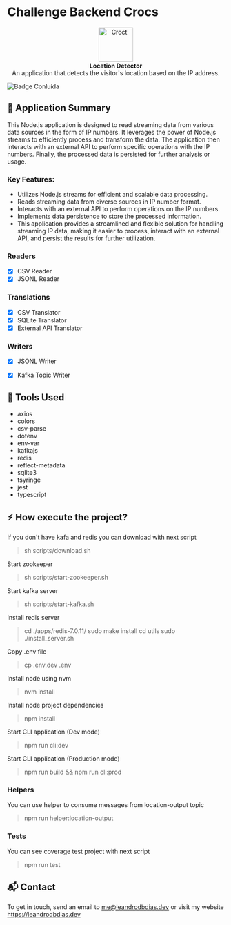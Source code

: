 # Challenge Backend Crocs

<p align="center">
    <a href="https://croct.com">
      <img src="https://cdn.croct.io/brand/logo/repo-icon-green.svg" alt="Croct" height="80"/>
    </a>
    <br />
    <strong>Location Detector</strong>
    <br />
    An application that detects the visitor's location based on the IP address.
</p>

![Badge Conluída](http://img.shields.io/static/v1?label=STATUS&message=CONCLUIDO&color=GREEN&style=for-the-badge)

## :dart: Application Summary
This Node.js application is designed to read streaming data from various data sources in the form of IP numbers. It leverages the power of Node.js streams to efficiently process and transform the data. The application then interacts with an external API to perform specific operations with the IP numbers. Finally, the processed data is persisted for further analysis or usage.

### Key Features:

- Utilizes Node.js streams for efficient and scalable data processing.
- Reads streaming data from diverse sources in IP number format.
- Interacts with an external API to perform operations on the IP numbers.
- Implements data persistence to store the processed information.
- This application provides a streamlined and flexible solution for handling streaming IP data, making it easier to process, interact with an external API, and persist the results for further utilization.

### Readers

- [x] CSV Reader
- [x] JSONL Reader

### Translations

- [x] CSV Translator
- [x] SQLite Translator
- [x] External API Translator

### Writers

- [x] JSONL Writer
- [x] Kafka Topic Writer 


## :hammer: Tools Used

- axios
- colors
- csv-parse
- dotenv
- env-var
- kafkajs
- redis
- reflect-metadata
- sqlite3
- tsyringe
- jest
- typescript

## :zap: How execute the project?

If you don't have kafa and redis you can download with next script

> sh scripts/download.sh

Start zookeeper

> sh scripts/start-zookeeper.sh

Start kafka server

> sh scripts/start-kafka.sh

Install redis server

> cd ./apps/redis-7.0.11/
> sudo make install
> cd utils
> sudo ./install_server.sh

Copy .env file

> cp .env.dev .env

Install node using nvm

> nvm install

Install node project dependencies

> npm install

Start CLI application (Dev mode)

> npm run cli:dev

Start CLI application (Production mode)

> npm run build && npm run cli:prod

### Helpers

You can use helper to consume messages from location-output topic

> npm run helper:location-output 

### Tests

You can see coverage test project with next script

> npm run test

## :mailbox_with_mail: Contact

To get in touch, send an email to <me@leandrodbdias.dev> or visit my website <https://leandrodbdias.dev>
